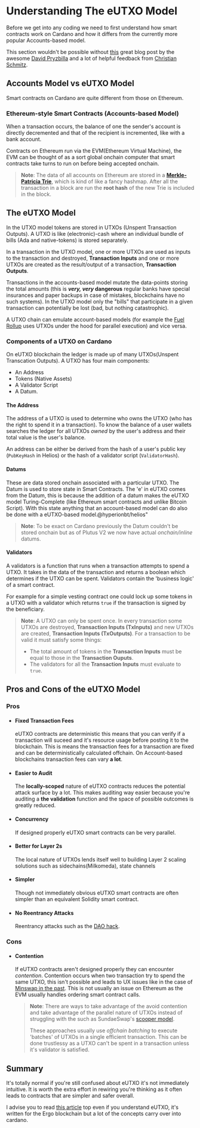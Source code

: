 # Understanding The eUTXO Model

Before we get into any coding we need to first understand how smart contracts work on Cardano
and how it differs from the currently more popular Accounts-based model.

This section wouldn't be possible without [this](https://dav009.medium.com/learning-ergo-101-blockchain-paradigm-eutxo-c90b0274cf5e) great blog post by the awesome [David Pryzbilla](https://github.com/dav009) and a lot of helpful feedback from [Christian Schmitz](https://github.com/christianschmitz).

## Accounts Model vs eUTXO Model

Smart contracts on Cardano are quite different from those on Ethereum.

### Ethereum-style Smart Contracts (Accounts-based Model)

When a transaction occurs, the balance of one the sender's account is directly decremented and that of the recipient is incremented, like with a bank account.

Contracts on Ethereum run via the EVM(Ethereum Virtual Machine),
the EVM can be thought of as a sort global onchain computer that smart contracts take turns to run on before being accepted onchain.

>**Note**: The data of all accounts on Ethereum are stored in a [**Merkle-Patricia Trie**](https://ethereum.org/en/developers/docs/data-structures-and-encoding/patricia-merkle-trie/), which is kind of like a fancy hashmap.
> After all the transaction in a block are run the **root hash** of the new Trie is included in the block.

## The eUTXO Model

In the UTXO model tokens are stored in UTXOs (Unspent Transaction Outputs).
A UTXO is like (electronic)-cash where an individual bundle of bills (Ada and native-tokens) is stored separately.

In a transaction in the UTXO model, one or more UTXOs are used as inputs to the transaction and destroyed, **Transaction Inputs** and one or more UTXOs are created as the result/output of a transaction, **Transaction Outputs**.

Transactions in the accounts-based model mutate the data-points storing the total amounts (this is ***very, very* dangerous** regular banks have special insurances and paper backups in case of mistakes, blockchains have no such systems).
In the UTXO model only the "bills" that participate in a given transaction can potentially be lost (bad, but nothing catastrophic).

A UTXO chain can emulate account-based models (for example the [Fuel Rollup](https://fuel.network) uses UTXOs under the hood for parallel execution) and vice versa.

### Components of a UTXO on Cardano

On eUTXO blockchain the ledger is made up of many UTXOs(Unspent Transcation Outputs). A UTXO has four main components:

- An Address
- Tokens (Native Assets)
- A Validator Script
- A Datum.

#### The Address

The address of a UTXO is used to determine who owns the UTXO (who has the right to spend it in a transaction).
To know the balance of a user wallets searches the ledger for all UTXOs *owned* by the user's address and their total value is the user's balance.

An address can be either be derived from the hash of a user's public key (`PubKeyHash` in Helios) or the hash of a validator script (`ValidatorHash`).

#### Datums

These are data stored onchain associated with a particular UTXO.
The Datum is used to store state in Smart Contracts.
The 'e' in eUTXO comes from the Datum, this is because the addition of a datum makes the eUTXO model Turing-Complete (like Ethereum smart contracts and unlike Bitcoin Script).
With this state anything that an account-based model can do also be done with a eUTXO-based model.@hyperionbt/helios"

>**Note**: To be exact on Cardano previously the Datum couldn't be stored onchain but as of Plutus V2 we now have actual *onchain/inline* datums.

#### Validators

A validators is a function that runs when a transaction attempts to spend a UTXO.
It takes in the data of the transaction and returns a boolean which determines if the UTXO can be spent.
Validators contain the 'business logic' of a smart contract.

For example for a simple vesting contract one could lock up some tokens in a UTXO with a validator which returns `true` if the transaction is signed by the beneficiary.

>**Note**: A UTXO can only be spent once. In every transaction some UTXOs are destroyed,
>**Transaction Inputs (TxInputs)** and new UTXOs are created, **Transaction Inputs (TxOutputs)**.
>For a transaction to be valid it must satisfy some things:
>
> - The total amount of tokens in the **Transaction Inputs** must be equal to those in the **Transaction Ouputs**.
> - The validators for all the **Transaction Inputs** must evaluate to `true`.

## Pros and Cons of the eUTXO Model

### Pros

- #### Fixed Transaction Fees

  eUTXO contracts are deterministic this means that you can verify if a transaction will suceed and it's resource usage before posting it to the blockchain.
  This is means the transaction fees for a transaction are fixed  and can be deterministically calculated offchain.
  On Account-based blockchains transaction fees can vary **a lot**.

- #### Easier to Audit

  The **locally-scoped** nature of eUTXO contracts reduces the potential attack surface by a lot.
  This makes auditing way easier because you're auditing a **the validation** function and the space of possible outcomes is greatly reduced.

- #### Concurrency

  If designed properly eUTXO smart contracts can be very parallel.

- #### Better for Layer 2s

  The local nature of UTXOs lends itself well to building Layer 2 scaling solutions
  such as sidechains(Milkomeda), state channels

- #### Simpler

  Though not immediately obvious eUTXO smart contracts are often simpler than an equivalent Solidity smart contract.

- #### No Reentrancy Attacks

  Reentrancy attacks such as the [DAO hack](https://en.wikipedia.org/wiki/The_DAO_(organization)).

### Cons

- #### Contention

  If eUTXO contracts aren't designed properly they can encounter *contention*.
  Contention occurs when two transaction try to spend the same UTXO,
  this isn't possible and leads to UX issues like in the case of [Minswap in the past]().
  This is not usually an issue on Ethereum as the EVM usually handles ordering smart contract calls.

  >**Note**: There are ways to take advantage of the avoid contention and take advantage of
  > the parallel nature of UTXOs instead of struggling with the such as SundaeSwap's [scooper model]().
  >
  > These approaches usually use *offchain batching* to execute 'batches' of UTXOs in a single efficient transaction.
  > This can be done trustlessy as a UTXO can't be spent in a transaction unless it's validator is satisfied.

## Summary

It's totally normal if you're still confused about eUTXO it's not immediately intuitive.
It is worth the extra effort in rewiring you're thinking as it often leads to contracts that are simpler and safer overall.

I advise you to read [this article](https://dav009.medium.com/learning-ergo-101-blockchain-paradigm-eutxo-c90b0274cf5e) top even if you understand eUTXO, it's written for the Ergo blockchain but a lot of the concepts carry over into cardano.
